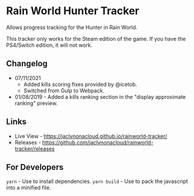 # Rain World Hunter Tracker
Allows progress tracking for the Hunter in Rain World.

This tracker only works for the Steam edition of the game. If you have the PS4/Switch edition, it will not work.

## Changelog
- 07/11/2021
    - Added kills scoring fixes provided by @icetob.
    - Switched from Gulp to Webpack.
- 01/08/2019 - Added a kills ranking section in the "display approximate ranking" preview.

## Links
- Live View - https://jaclynonacloud.github.io/rainworld-tracker/
- Releases - https://github.com/jaclynonacloud/rainworld-tracker/releases



## For Developers
`yarn` - Use to install dependencies.
`yarn build` - Use to pack the javascript into a minified file.